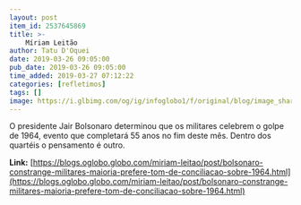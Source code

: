 ```yaml
---
layout: post
item_id: 2537645869
title: >-
    Míriam Leitão
author: Tatu D'Oquei
date: 2019-03-26 09:05:00
pub_date: 2019-03-26 09:05:00
time_added: 2019-03-27 07:12:22
categories: [refletimos]
tags: []
image: https://i.glbimg.com/og/ig/infoglobo1/f/original/blog/image_share/miriam-leitao.jpg
---
```


O presidente Jair Bolsonaro determinou que os militares celebrem o golpe de 1964, evento que completará 55 anos no fim deste mês. Dentro dos quartéis o pensamento é outro.

**Link:** [https://blogs.oglobo.globo.com/miriam-leitao/post/bolsonaro-constrange-militares-maioria-prefere-tom-de-conciliacao-sobre-1964.html](https://blogs.oglobo.globo.com/miriam-leitao/post/bolsonaro-constrange-militares-maioria-prefere-tom-de-conciliacao-sobre-1964.html)

